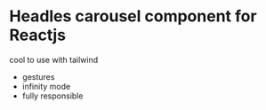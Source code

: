 <h1>Headles carousel component for Reactjs</h1>

cool to use with tailwind

- gestures
- infinity mode
- fully responsible
